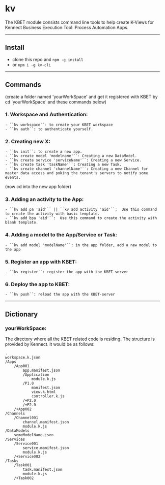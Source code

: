 # kv
The KBET module consists command line tools to help create K-Views for Kennect Business Execution Tool: Process Automation Apps.

------
## Install 
- clone this repo and ``npm -g install``  
- or  ``npm i -g kv-cli``

------
## Commands

(create a folder named 'yourWorkSpace' and get it registered with KBET by cd 'yourWorkSpace' and these commands below)


### 1. Workspace and Authentication: 
    - ``kv workspace``: to create your KBET workspace 
    - ``kv auth``: to authenticate yourself.
### 2. Creating new X:
    - ``kv init``: to create a new app.
    - ``kv create model 'modelname'``: Creating a new DataModel.
    - ``kv create service 'serviceName'``: Creating a new Service.
    - ``kv create task 'taskName'``: Creating a new Task.
    - ``kv create channel 'channelName'``: Creating a new Channel for master data access and poking the tenant's servers to notify some events.

(now cd into the new app folder)

### 3. Adding an activity to the App: 
    - ``kv add pa 'aid'`` || ``kv add activity 'aid'``:  Use this command to create the activity with basic template.
    - ``kv add bpa 'aid'``:  Use this command to create the activity with blank template. 

### 4. Adding a model to the App/Service or Task:
    - ``kv add model 'modelName'``: in the app folder, add a new model to the app

### 5. Register an app with KBET:
    - ``kv register``: register the app with the KBET-server

### 6. Deploy the app to KBET: 
    - ``kv push``: reload the app with the KBET-server

------

## Dictionary

### yourWorkSpace: 
The directory where all the KBET related code is residing. The structure is provided by Kennect.
it would be as follows:

```
.
workspace.k.json
/Apps
    /App001
        app.manifest.json
        /Application
            module.k.js
        /P1.0
            manifest.json
            view.k.html
            controller.k.js
        /+P2.0
        /+P2.0    
    /+App002
/Channels
    /Channel001
        channel.manifest.json
        module.k.js
/DataModels
    someModelName.json
/Services
    /Service001
        service.manifest.json
        module.k.js
    /+Service002
/Tasks
    /Task001
        task.manifest.json
        module.k.js
    /+Task002

```